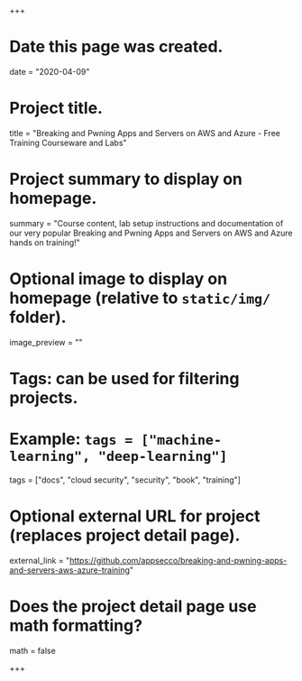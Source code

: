 +++
# Date this page was created.
date = "2020-04-09"

# Project title.
title = "Breaking and Pwning Apps and Servers on AWS and Azure - Free Training Courseware and Labs"

# Project summary to display on homepage.
summary = "Course content, lab setup instructions and documentation of our very popular Breaking and Pwning Apps and Servers on AWS and Azure hands on training!"

# Optional image to display on homepage (relative to `static/img/` folder).
image_preview = ""

# Tags: can be used for filtering projects.
# Example: `tags = ["machine-learning", "deep-learning"]`
tags = ["docs", "cloud security", "security", "book", "training"]

# Optional external URL for project (replaces project detail page).
external_link = "https://github.com/appsecco/breaking-and-pwning-apps-and-servers-aws-azure-training"

# Does the project detail page use math formatting?
math = false

+++

